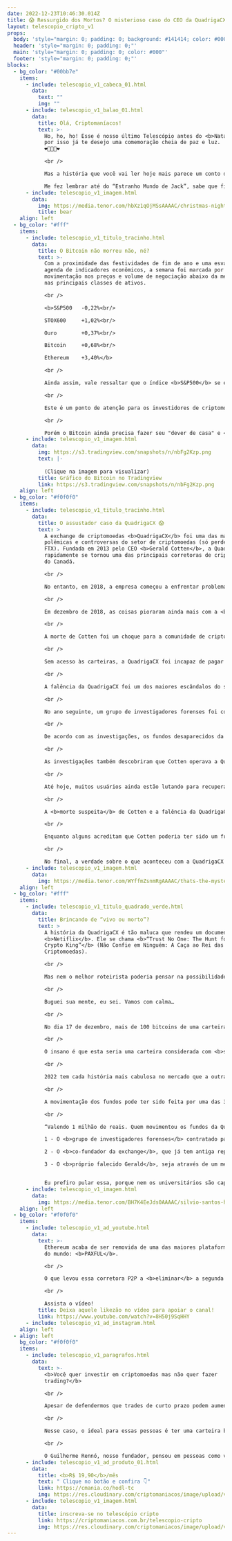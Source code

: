 ```yaml
---
date: 2022-12-23T10:46:30.014Z
title: 😱 Ressurgido dos Mortos? O misterioso caso do CEO da QuadrigaCX 💀
layout: telescopio_cripto_v1
props:
  body: 'style="margin: 0; padding: 0; background: #141414; color: #000"'
  header: 'style="margin: 0; padding: 0;"'
  main: 'style="margin: 0; padding: 0; color: #000"'
  footer: 'style="margin: 0; padding: 0;"'
blocks:
  - bg_color: "#00bb7e"
    items:
      - include: telescopio_v1_cabeca_01.html
        data:
          text: ""
          img: ""
      - include: telescopio_v1_balao_01.html
        data:
          title: Olá, Criptomaníacos!
          text: >-
            Ho, ho, ho! Esse é nosso último Telescópio antes do <b>Natal</b> e
            por isso já te desejo uma comemoração cheia de paz e luz.
            ❤️🧑‍🎄🎄❤️ 

            <br />

            Mas a história que você vai ler hoje mais parece um conto de <b>Halloween</b>! 

            Me fez lembrar até do “Estranho Mundo de Jack”, sabe que filme é?
      - include: telescopio_v1_imagem.html
        data:
          img: https://media.tenor.com/hbXz1qOjMSsAAAAC/christmas-nightmare.gif
          title: bear
    align: left
  - bg_color: "#fff"
    items:
      - include: telescopio_v1_titulo_tracinho.html
        data:
          title: O Bitcoin não morreu não, né?
          text: >-
            Com a proximidade das festividades de fim de ano e uma esvaziada
            agenda de indicadores econômicos, a semana foi marcada por <b>tímida
            movimentação nos preços e volume de negociação abaixo da média</b>
            nas principais classes de ativos.

            <br />

            <b>S&P500 	-0,22%<br/>

            STOX600 	+1,02%<br/>

            Ouro 		+0,37%<br/>

            Bitcoin 	+0,68%<br/>

            Ethereum 	+3,40%</b>

            <br />

            Ainda assim, vale ressaltar que o índice <b>S&P500</b> se encaminha para encerrar a terceira semana consecutiva em queda, reagindo negativamente após testar importante região de resistência e seguir negociando em <b>tendência de baixa</b>.

            <br />

            Este é um ponto de atenção para os investidores de criptomoedas, uma vez que a <b>correlação</b> entre o Bitcoin e o índice S&P500 se mostrou <b>elevada</b> durante todo o ano de 2022, podendo seguir pressionando as cotações.

            <br />

            Porém o Bitcoin ainda precisa fazer seu "dever de casa" e <b>superar a importante região dos US$18.000</b>, que se estabeleceu como principal resistência aos preços, para retomar sua <b>tendência de alta</b>.
      - include: telescopio_v1_imagem.html
        data:
          img: https://s3.tradingview.com/snapshots/n/nbFg2Kzp.png
          text: |-
            
            (Clique na imagem para visualizar)
          title: Gráfico do Bitcoin no Tradingview
          link: https://s3.tradingview.com/snapshots/n/nbFg2Kzp.png
    align: left
  - bg_color: "#f0f0f0"
    items:
      - include: telescopio_v1_titulo_tracinho.html
        data:
          title: O assustador caso da QuadrigaCX 😱
          text: >
            A exchange de criptomoedas <b>QuadrigaCX</b> foi uma das mais
            polêmicas e controversas do setor de criptomoedas (só perde para a
            FTX). Fundada em 2013 pelo CEO <b>Gerald Cotten</b>, a QuadrigaCX
            rapidamente se tornou uma das principais corretoras de criptomoedas
            do Canadá. 

            <br />

            No entanto, em 2018, a empresa começou a enfrentar problemas financeiros e operacionais, incluindo atrasos na retirada de fundos pelos usuários e falhas com o sistema de pagamentos.

            <br />

            Em dezembro de 2018, as coisas pioraram ainda mais com a <b>morte súbita</b> de Cotten, que faleceu enquanto viajava na Índia devido a complicações de uma repentina doença inflamatória do intestino. 

            <br />

            A morte de Cotten foi um choque para a comunidade de criptomoedas e deixou a QuadrigaCX em uma situação difícil, já que Cotten era o <b>único a ter acesso às chaves privadas</b> que permitiam o acesso às carteiras de criptomoedas da empresa.

            <br />

            Sem acesso às carteiras, a QuadrigaCX foi incapaz de pagar as retiradas de fundos solicitadas pelos usuários e <b>declarou falência</b> em janeiro de 2019. 

            <br />

            A falência da QuadrigaCX foi um dos maiores escândalos do setor de criptomoedas da época e gerou muitas especulações sobre o que teria acontecido com os ativos da empresa. 

            <br />

            No ano seguinte, um grupo de investigadores forenses foi contratado para tentar <b>rastrear os ativos</b> e determinar o que havia acontecido com os saldos dos usuários. 

            <br />

            De acordo com as investigações, os fundos desaparecidos da QuadrigaCX não estavam realmente perdidos, mas tinham sido utilizados pelo CEO Gerald Cotten para <b>financiar sua vida luxuosa e investir em outros negócios</b>. 

            <br />

            As investigações também descobriram que Cotten operava a QuadrigaCX como um <b>esquema Ponzi</b>, o que significa que ele usava o dinheiro dos novos usuários para pagar os saques dos usuários antigos, mas sem realmente ter os ativos suficientes para fazer isso.

            <br />

            Até hoje, muitos usuários ainda estão lutando para recuperar seus fundos e há muitas questões sem resposta sobre o que aconteceu com os ativos da QuadrigaCX e como Cotten conseguiu operar o esquema por tanto tempo sem ser descoberto.

            <br />

            A <b>morte suspeita</b> de Cotten e a falência da QuadrigaCX continuam sendo temas de muita especulação e debate na comunidade de criptomoedas. 

            <br />

            Enquanto alguns acreditam que Cotten poderia ter sido um fraudador que roubou os fundos dos usuários e está vivinho por aí, outros argumentam que ele poderia ter sido vítima de um crime. 🤔🤔🤔

            <br />

            No final, a verdade sobre o que aconteceu com a QuadrigaCX e os ativos da empresa ainda é um <b>mistério</b> e provavelmente continuará sendo por um tempo.
      - include: telescopio_v1_imagem.html
        data:
          img: https://media.tenor.com/WYffmZsnmRgAAAAC/thats-the-mystery-velma-scooby-doo.gif
    align: left
  - bg_color: "#fff"
    items:
      - include: telescopio_v1_titulo_quadrado_verde.html
        data:
          title: Brincando de “vivo ou morto”?
          text: >
            A história da QuadrigaCX é tão maluca que rendeu um documentário na
            <b>Netiflix</b>. Ele se chama <b>“Trust No One: The Hunt for the
            Crypto King”</b> (Não Confie em Ninguém: A Caça ao Rei das
            Criptomoedas). 

            <br />

            Mas nem o melhor roteirista poderia pensar na possibilidade do fundador morto da exchange voltar à vida e roubar de novo o Bitcoin que ele já tinha roubado dos clientes uma vez. 🦇

            <br />

            Buguei sua mente, eu sei. Vamos com calma…

            <br />

            No dia 17 de dezembro, mais de 100 bitcoins de uma carteira rastreada como possuidora de fundos da QuadrigaCX foram <b>movimentados</b>. 69 BTC foram para uma carteira não-custodial com foco em privacidade e o restante para carteiras aleatórias.

            <br />

            O insano é que esta seria uma carteira considerada com <b>saldo perdido</b>, já que o falecido CEO da corretora,  Gerald Cotten, teria levado as informações das chaves privadas para o túmulo.

            <br />

            2022 tem cada história mais cabulosa no mercado que a outra não é? 

            <br />

            A movimentação dos fundos pode ter sido feita por uma das 3 alternativas a seguir. Para dar um clima especial, vamos então terminar o telescópio falando sobre elas, mas ao melhor estilo Silvio Santos:

            <br />

            “Valendo 1 milhão de reais. Quem movimentou os fundos da QuadrigaCX no dia 17 de dezembro?<br/>

            1 - O <b>grupo de investigadores forenses</b> contratado para tentar rastrear os ativos da empresa.<br/>

            2 - O <b>co-fundador da exchange</b>, que já tem antiga reputação de ser bem malandrinho.<br/>

            3 - O <b>próprio falecido Gerald</b>, seja através de um médium ou de uma ilha paradisíaca bem discreta."<br />


            Eu prefiro pular essa, porque nem os universitários são capazes de ajudar na solução do enigma!
      - include: telescopio_v1_imagem.html
        data:
          img: https://media.tenor.com/BH7K4EeJds0AAAAC/silvio-santos-host.gif
    align: left
  - bg_color: "#f0f0f0"
    items:
      - include: telescopio_v1_ad_youtube.html
        data:
          text: >-
            Ethereum acaba de ser removida de uma das maiores plataformas cripto
            do mundo: <b>PAXFUL</b>. 

            <br />

            O que levou essa corretora P2P a <b>eliminar</b> a segunda maior criptomoeda do mundo?

            <br />

            Assista o vídeo!
          title: Deixa aquele likezão no vídeo para apoiar o canal!
          link: https://www.youtube.com/watch?v=8H50j9SqHHY
      - include: telescopio_v1_ad_instagram.html
    align: left
  - align: left
    bg_color: "#f0f0f0"
    items:
      - include: telescopio_v1_paragrafos.html
        data:
          text: >-
            <b>Você quer investir em criptomoedas mas não quer fazer
            trading?</b>

            <br />

            Apesar de defendermos que trades de curto prazo podem aumentar sua rentabilidade, entendemos que nem todo mundo tem o tempo disponível pra operar.

            <br />

            Nesse caso, o ideal para essas pessoas é ter uma carteira bem fundamentada para o longo prazo, cujo objetivo seja acumular Bitcoins.

            <br />

            O Guilherme Rennó, nosso fundador, pensou em pessoas como você e decidiu criar a Carteira HODL, voltada para quem quer dar o primeiro passo no mercado cripto sem se preocupar em operar todo dia.
      - include: telescopio_v1_ad_produto_01.html
        data:
          title: <b>R$ 19,90</b>/mês
          text: " Clique no botão e confira 👇"
          link: https://cmania.co/hodl-tc
          img: https://res.cloudinary.com/criptomaniacos/image/upload/v1661372975/telescopio/produtos/logo_carteira_hodl_mhzjq6.png
      - include: telescopio_v1_imagem.html
        data:
          title: inscreva-se no telescópio cripto
          link: https://criptomaniacos.com.br/telescopio-cripto
          img: https://res.cloudinary.com/criptomaniacos/image/upload/v1662133224/telescopio/inscreva-se-telescopio.png
---
```

